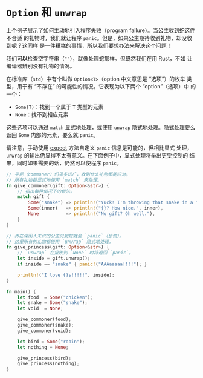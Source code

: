# `Option` 和 `unwrap`

上个例子展示了如何主动地引入程序失败（program failure）。当公主收到蛇这件不合适
的礼物时，我们就让程序 `panic`。但是，如果公主期待收到礼物，却没收到呢？这同样
是一件糟糕的事情，所以我们要想办法来解决这个问题！

我们**可以**检查空字符串（`""`），就像处理蛇那样。但既然我们在用 Rust，不如
让编译器辨别没有礼物的情况。

在标准库（`std`）中有个叫做 `Option<T>`（option 中文意思是 “选项”）的枚举
类型，用于有 “不存在” 的可能性的情况。它表现为以下两个 “option”（选项）中
的一个：

* `Some(T)`：找到一个属于 `T` 类型的元素
* `None`：找不到相应元素

这些选项可以通过 `match` 显式地处理，或使用 `unwrap` 隐式地处理。隐式处理要么
返回 `Some` 内部的元素，要么就 `panic`。

请注意，手动使用 [expect][expect] 方法自定义 `panic` 信息是可能的，但相比显式
处理，`unwrap` 的输出仍显得不太有意义。在下面例子中，显式处理将举出更受控制的
结果，同时如果需要的话，仍然可以使程序 `panic`。

```rust
// 平民（commoner）们见多识广，收到什么礼物都能应对。
// 所有礼物都显式地使用 `match` 来处理。
fn give_commoner(gift: Option<&str>) {
    // 指出每种情况下的做法。
    match gift {
        Some("snake") => println!("Yuck! I'm throwing that snake in a fire."),
        Some(inner)   => println!("{}? How nice.", inner),
        None          => println!("No gift? Oh well."),
    }
}

// 养在深闺人未识的公主见到蛇就会 `panic`（恐慌）。
// 这里所有的礼物都使用 `unwrap` 隐式地处理。
fn give_princess(gift: Option<&str>) {
    // `unwrap` 在接收到 `None` 时将返回 `panic`。
    let inside = gift.unwrap();
    if inside == "snake" { panic!("AAAaaaaa!!!!"); }

    println!("I love {}s!!!!!", inside);
}

fn main() {
    let food  = Some("chicken");
    let snake = Some("snake");
    let void  = None;

    give_commoner(food);
    give_commoner(snake);
    give_commoner(void);

    let bird = Some("robin");
    let nothing = None;

    give_princess(bird);
    give_princess(nothing);
}
```

[expect]: https://doc.rust-lang.org/std/option/enum.Option.html#method.expect
